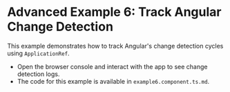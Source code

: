 # Advanced Example 6: Track Angular Change Detection

This example demonstrates how to track Angular's change detection cycles using `ApplicationRef`.

- Open the browser console and interact with the app to see change detection logs.
- The code for this example is available in `example6.component.ts.md`.
